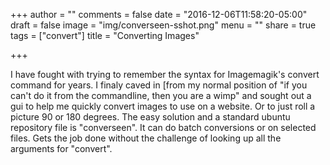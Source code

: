 +++
author = ""
comments = false
date = "2016-12-06T11:58:20-05:00"
draft = false
image = "img/converseen-sshot.png"
menu = ""
share = true
tags = ["convert"]
title = "Converting Images"

+++

I have fought with trying to remember the syntax for Imagemagik's convert command for years. I finaly caved in [from my normal position of "if you can't do it from the commandline, then you are a wimp" and sought out a gui to help me quickly convert images to use on a website. Or to just roll a picture 90 or 180 degrees. The easy solution and a standard ubuntu repository file is "converseen". It can do batch conversions or on selected files. Gets the job done without the challenge of looking up all the arguments for "convert".
